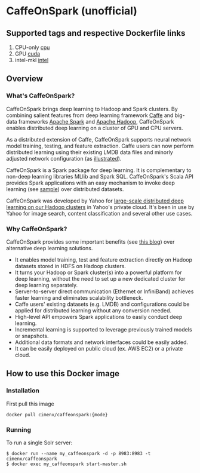 # CaffeOnSpark (unofficial)

## Supported tags and respective Dockerfile links

1. CPU-only [cpu](cpu-mode)
2. GPU [cuda](gpu-mode)
3. intel-mkl [intel](intel-mode)

## Overview

### What's CaffeOnSpark?

CaffeOnSpark brings deep learning to Hadoop and Spark clusters. By combining salient features from deep learning framework [Caffe](https://github.com/BVLC/caffe) and big-data frameworks [Apache Spark](http://spark.apache.org/) and [Apache Hadoop](http://hadoop.apache.org/), CaffeOnSpark enables distributed deep learning on a cluster of GPU and CPU servers.

As a distributed extension of Caffe, CaffeOnSpark supports neural network model training, testing, and feature extraction. Caffe users can now perform distributed learning using their existing LMDB data files and minorly adjusted network configuration (as [illustrated](../master/data/lenet_memory_train_test.prototxt#L10-L12)).

CaffeOnSpark is a Spark package for deep learning. It is complementary to non-deep learning libraries MLlib and Spark SQL. CaffeOnSpark's Scala API provides Spark applications with an easy mechanism to invoke deep learning (see [sample](../master/caffe-grid/src/main/scala/com/yahoo/ml/caffe/examples/MyMLPipeline.scala)) over distributed datasets.

CaffeOnSpark was developed by Yahoo for [large-scale distributed deep learning on our Hadoop clusters](http://yahoohadoop.tumblr.com/post/129872361846/large-scale-distributed-deep-learning-on-hadoop) in Yahoo's private cloud. It's been in use by Yahoo for image search, content classification and several other use cases.

### Why CaffeOnSpark?

CaffeOnSpark provides some important benefits (see [this blog](http://yahoohadoop.tumblr.com/post/139916563586/caffeonspark-open-sourced-for-distributed-deep)) over alternative deep learning solutions.

- It enables model training, test and feature extraction directly on Hadoop datasets stored in HDFS on Hadoop clusters.
- It turns your Hadoop or Spark cluster(s) into a powerful platform for deep learning, without the need to set up a new dedicated cluster for deep learning separately.
- Server-to-server direct communication (Ethernet or InfiniBand) achieves faster learning and eliminates scalability bottleneck.
- Caffe users' existing datasets (e.g. LMDB) and configurations could be applied for distributed learning without any conversion needed.
- High-level API empowers Spark applications to easily conduct deep learning.
- Incremental learning is supported to leverage previously trained models or snapshots.
- Additional data formats and network interfaces could be easily added.
- It can be easily deployed on public cloud (ex. AWS EC2) or a private cloud.

## How to use this Docker image

### Installation

First pull this image

```
docker pull cimenx/caffeonspark:{mode}
```

### Running

To run a single Solr server:

```
$ docker run --name my_caffeonspark -d -p 8983:8983 -t cimenx/caffeonspark
$ docker exec my_caffeonspark start-master.sh
```

